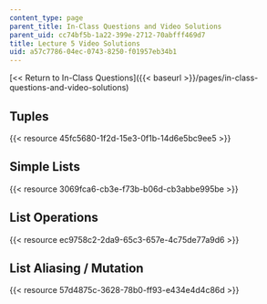 ```yaml
---
content_type: page
parent_title: In-Class Questions and Video Solutions
parent_uid: cc74bf5b-1a22-399e-2712-70abfff469d7
title: Lecture 5 Video Solutions
uid: a57c7786-04ec-0743-8250-f01957eb34b1
---
```


[\<\< Return to In-Class Questions]({{< baseurl >}}/pages/in-class-questions-and-video-solutions)

Tuples
------

{{< resource 45fc5680-1f2d-15e3-0f1b-14d6e5bc9ee5 >}}

Simple Lists
------------

{{< resource 3069fca6-cb3e-f73b-b06d-cb3abbe995be >}}

List Operations
---------------

{{< resource ec9758c2-2da9-65c3-657e-4c75de77a9d6 >}}

List Aliasing / Mutation
------------------------

{{< resource 57d4875c-3628-78b0-ff93-e434e4d4c86d >}}
